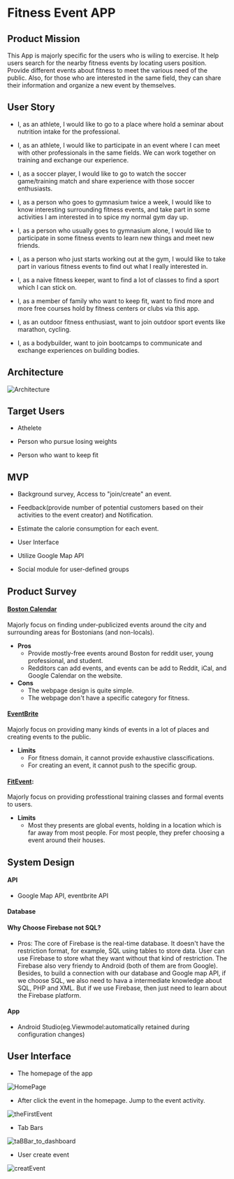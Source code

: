# Fitness Event APP

## Product Mission

This App is majorly specific for the users who is wiling to exercise. It help users search for the nearby fitness events by locating users position. Provide different events about fitness to meet the various need of the public. Also, for those who are interested in the same field, they can share their information and organize a new event by themselves.

## User Story

* I, as an athlete, I would like to go to a place where hold a seminar about nutrition intake for the professional.

* I, as an athlete, I would like to participate in an event where I can meet with other professionals in the same fields. We can work together on training and exchange our experience. 

* I, as a soccer player, I would like to go to watch the soccer game/training match and share experience with those soccer enthusiasts.

* I, as a person who goes to gymnasium twice a week, I would like to know interesting surrounding fitness events, and take part in some activities I am interested in to spice my normal gym day up.

* I, as a person who usually goes to gymnasium alone, I would like to participate in some fitness events to learn new things and meet new friends.

* I, as a person who just starts working out at the gym, I would like to take part in various fitness events to find out what I really interested in.

* I, as a naive fitness keeper, want to find a lot of classes to find a sport which I can stick on.

* I, as a member of family who want to keep fit, want to find more and more free courses hold by fitness centers or clubs via this app.

* I, as an outdoor fitness enthusiast, want to join outdoor sport events like marathon, cycling.

* I, as a bodybuilder, want to join bootcamps to communicate and exchange experiences on building bodies.

## Architecture
![Architecture](Architecture.png)

## Target Users

* Athelete

* Person who pursue losing weights

* Person who want to keep fit

## MVP

* Background survey, Access to "join/create" an event.

* Feedback(provide number of potential customers based on their activities to the event creator) and Notification.

* Estimate the calorie consumption for each event.

* User Interface

* Utilize Google Map API

* Social module for user-defined groups

## Product Survey
#### [Boston Calendar](https://www.thebostoncalendar.com/)
Majorly focus on finding under-publicized events around the city and surrounding areas for Bostonians (and non-locals).
* <strong> Pros </strong>
  * Provide mostly-free events around Boston for reddit user, young professional, and student.
  * Redditors can add events, and events can be add to Reddit, iCal, and Google Calendar on the website.
* <strong> Cons </strong>
  * The webpage design is quite simple.
  * The webpage don't have a specific category for fitness.

#### [EventBrite](https://www.eventbrite.com/d/ma--boston/events/)
Majorly focus on providing many kinds of events in a lot of places and creating events to the public.

* <strong> Limits </strong>
  * For fitness domain, it cannot provide exhaustive classcifications.
  * For creating an event, it cannot push to the specific group.

#### [FitEvent](https://fitevents.com/): 

Majorly focus on providing professtional training classes and formal events to users. 

* <strong> Limits </strong>
  * Most they presents are global events, holding in a location which is far away from most people. For most people, they prefer choosing a event around their houses. 

## System Design

#### API

* Google Map API, eventbrite API

#### Database

#### Why Choose Firebase not SQL? 

* Pros: The core of Firebase is the real-time database. It doesn't have the restriction format, for example, SQL using tables to store data. User can use Firebase to store what they want without that kind of restriction. The Firebase also very friendy to Android (both of them are from Google). Besides, to build a connection with our database and Google map API, if we choose SQL, we also need to hava a intermediate knowledge about SQL, PHP and XML. But if we use Firebase, then just need to learn about the Firebase platform. 

#### App

* Android Studio(eg.Viewmodel:automatically retained during configuration changes)

## User Interface
* The homepage of the app

![HomePage](HomePage.png)

* After click the event in the homepage. Jump to the event activity.

![theFirstEvent](theFirstEvent.png)

* Tab Bars

![taBBar_to_dashboard](taBBar_to_dashboard.png)

* User create event

![creatEvent](creatEvent.png)

